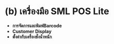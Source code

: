 # (b)    เครื่องมือ SML POS Lite

  * **การจัดการและพิมพ์Barcode**
  * **Customer Display**
  * **ตั้งค่ากับเครื่องชั่งน้ำหนัก**



